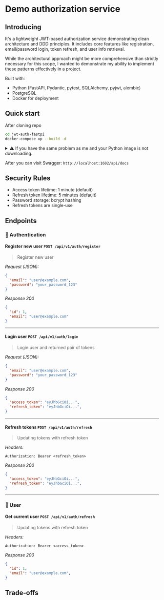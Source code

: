 # Demo authorization service

## Introducing
It's a lightweight JWT-based authorization service demonstrating clean architecture and DDD principles. It includes core features like registration, email/password login, token refresh, and user info retrieval.

While the architectural approach might be more comprehensive than strictly necessary for this scope, I wanted to demonstrate my ability to implement these patterns effectively in a project.


Built with:

- Python (FastAPI, Pydantic, pytest, SQLAlchemy, pyjwt, alembic)
- PostgreSQL
- Docker for deployment


## Quick start
After cloning repo
```bash
cd jwt-auth-fastpi
docker-compose up --build -d
```


<details>
<summary>⚠️ If you have the same problem as me and your Python image is not downloading.</summary>

You should use a docker hub mirror in this format:

```bash
docker pull <mirror host>/python:3.12.11-slim-bullseye
```

It helped me
```bash
docker pull dh-mirror.gitverse.ru/python:3.12.11-slim-bullseye
```
</details>


After you can visit Swagger: `http://localhost:1602/api/docs`


##  Security Rules
- Access token lifetime: 1 minute (default)
- Refresh token lifetime: 5 minutes (default)
- Password storage: bcrypt hashing
- Refresh tokens are single-use


## Endpoints

### 🔐 Authentication

#### Register new user `POST /api/v1/auth/register`
> Register new user

_Request (JSON):_
```json
{
  "email": "user@example.com",
  "password": "your_password_123"
}
```

_Response 200_
```json
{
  "id": 1,
  "email": "user@example.com"
}
```


----


#### Login user `POST /api/v1/auth/login`

> Login user and returned pair of tokens

_Request (JSON):_
```json
{
  "email": "user@example.com",
  "password": "your_password_123"
}
```

_Response 200_
```json
{
  "access_token": "eyJhbGciOi...",
  "refresh_token": "eyJhbGciOi...",
}
```


---


#### Refresh tokens `POST /api/v1/auth/refresh`

> Updating tokens with refresh token

_Headers:_
```http
Authorization: Bearer <refresh_token>
```

_Response 200_
```json
{
  "access_token": "eyJhbGciOi...",
  "refresh_token": "eyJhbGciOi...",
}
```

---

### 👤 User

#### Get current user `POST /api/v1/auth/refresh`

> Updating tokens with refresh token

_Headers:_
```http
Authorization: Bearer <access_token>
```

_Response 200_
```json
{
  "id": 1,
  "email": "user@example.com",
}
```


## Trade-offs 


